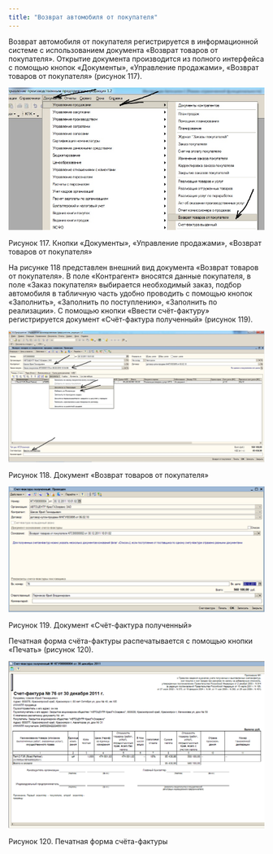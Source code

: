 ```yaml
---
title: "Возврат автомобиля от покупателя"
---
```


Возврат автомобиля от покупателя регистрируется в информационной системе с использованием документа «Возврат товаров от покупателя». Открытие документа производится из полного интерфейса с помощью кнопок «Документы», «Управление продажами», «Возврат товаров от покупателя» (рисунок 117).

![](KBO/_attach/lu20443snoa_tmp_10aa564b8d5bf617.jpg)

Рисунок 117. Кнопки «Документы», «Управление продажами», «Возврат товаров от покупателя»

На рисунке 118 представлен внешний вид документа «Возврат товаров от покупателя». В поле «Контрагент» вносятся данные покупателя, в поле «Заказ покупателя» выбирается необходимый заказ, подбор автомобиля в табличную часть удобно проводить с помощью кнопок «Заполнить», «Заполнить по поступлению», «Заполнить по реализации». С помощью кнопки «Ввести счёт-фактуру» регистрируется документ «Счёт-фактура полученный» (рисунок 119).

![](KBO/_attach/lu20443snoa_tmp_6cc0406f9eaea80a.jpg)

Рисунок 118. Документ «Возврат товаров от покупателя»

![](KBO/_attach/lu20443snoa_tmp_5ec7fa9cbebb99f3.png)

Рисунок 119. Документ «Счёт-фактура полученный»

Печатная форма счёта-фактуры распечатывается с помощью кнопки «Печать» (рисунок 120).

![](KBO/_attach/lu20443snoa_tmp_2b2b486b73b0ceb8.png)

Рисунок 120. Печатная форма счёта-фактуры